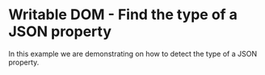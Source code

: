 # Writable DOM - Find the type of a JSON property

In this example we are demonstrating on how to detect the type of a JSON property.